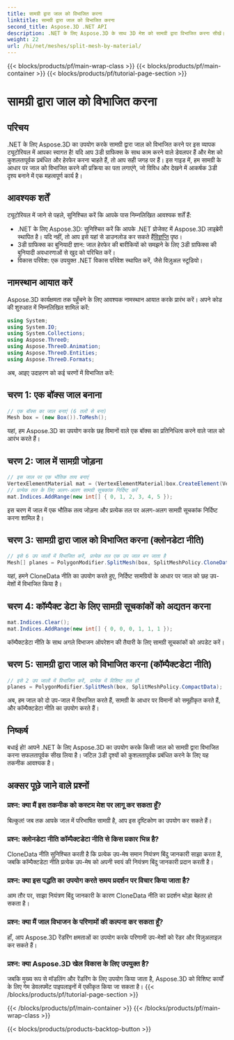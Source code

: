 ```yaml
---
title: सामग्री द्वारा जाल को विभाजित करना
linktitle: सामग्री द्वारा जाल को विभाजित करना
second_title: Aspose.3D .NET API
description: .NET के लिए Aspose.3D के साथ 3D मेश को सामग्री द्वारा विभाजित करना सीखें। दृश्य संगठन और दक्षता में सुधार करें. डेवलपर्स के लिए चरण-दर-चरण मार्गदर्शिका.
weight: 22
url: /hi/net/meshes/split-mesh-by-material/
---
```


{{< blocks/products/pf/main-wrap-class >}}
{{< blocks/products/pf/main-container >}}
{{< blocks/products/pf/tutorial-page-section >}}

# सामग्री द्वारा जाल को विभाजित करना

## परिचय
.NET के लिए Aspose.3D का उपयोग करके सामग्री द्वारा जाल को विभाजित करने पर इस व्यापक ट्यूटोरियल में आपका स्वागत है! यदि आप 3डी ग्राफिक्स के साथ काम करने वाले डेवलपर हैं और मेश को कुशलतापूर्वक प्रबंधित और हेरफेर करना चाहते हैं, तो आप सही जगह पर हैं। इस गाइड में, हम सामग्री के आधार पर जाल को विभाजित करने की प्रक्रिया का पता लगाएंगे, जो विविध और देखने में आकर्षक 3डी दृश्य बनाने में एक महत्वपूर्ण कार्य है।
## आवश्यक शर्तें
ट्यूटोरियल में जाने से पहले, सुनिश्चित करें कि आपके पास निम्नलिखित आवश्यक शर्तें हैं:
-  .NET के लिए Aspose.3D: सुनिश्चित करें कि आपके .NET प्रोजेक्ट में Aspose.3D लाइब्रेरी स्थापित है। यदि नहीं, तो आप इसे यहां से डाउनलोड कर सकते हैं[विज्ञप्ति](https://releases.aspose.com/3d/net/) पृष्ठ।
- 3डी ग्राफिक्स का बुनियादी ज्ञान: जाल हेरफेर की बारीकियों को समझने के लिए 3डी ग्राफिक्स की बुनियादी अवधारणाओं से खुद को परिचित करें।
- विकास परिवेश: एक उपयुक्त .NET विकास परिवेश स्थापित करें, जैसे विज़ुअल स्टूडियो।
## नामस्थान आयात करें
Aspose.3D कार्यक्षमता तक पहुँचने के लिए आवश्यक नामस्थान आयात करके प्रारंभ करें। अपने कोड की शुरुआत में निम्नलिखित शामिल करें:
```csharp
using System;
using System.IO;
using System.Collections;
using Aspose.ThreeD;
using Aspose.ThreeD.Animation;
using Aspose.ThreeD.Entities;
using Aspose.ThreeD.Formats;
```
अब, आइए उदाहरण को कई चरणों में विभाजित करें:
## चरण 1: एक बॉक्स जाल बनाना
```csharp
// एक बॉक्स का जाल बनाएं (6 तलों से बना)
Mesh box = (new Box()).ToMesh();
```
यहां, हम Aspose.3D का उपयोग करके छह विमानों वाले एक बॉक्स का प्रतिनिधित्व करने वाले जाल को आरंभ करते हैं।
## चरण 2: जाल में सामग्री जोड़ना
```csharp
// इस जाल पर एक भौतिक तत्व बनाएं
VertexElementMaterial mat = (VertexElementMaterial)box.CreateElement(VertexElementType.Material, MappingMode.Polygon, ReferenceMode.Index);
// प्रत्येक तल के लिए अलग-अलग सामग्री सूचकांक निर्दिष्ट करें
mat.Indices.AddRange(new int[] { 0, 1, 2, 3, 4, 5 });
```
इस चरण में जाल में एक भौतिक तत्व जोड़ना और प्रत्येक तल पर अलग-अलग सामग्री सूचकांक निर्दिष्ट करना शामिल है।
## चरण 3: सामग्री द्वारा जाल को विभाजित करना (क्लोनडेटा नीति)
```csharp
// इसे 6 उप जालों में विभाजित करें, प्रत्येक तल एक उप जाल बन जाता है
Mesh[] planes = PolygonModifier.SplitMesh(box, SplitMeshPolicy.CloneData);
```
यहां, हमने CloneData नीति का उपयोग करते हुए, निर्दिष्ट सामग्रियों के आधार पर जाल को छह उप-मेशों में विभाजित किया है।
## चरण 4: कॉम्पैक्ट डेटा के लिए सामग्री सूचकांकों को अद्यतन करना
```csharp
mat.Indices.Clear();
mat.Indices.AddRange(new int[] { 0, 0, 0, 1, 1, 1 });
```
कॉम्पैक्टडेटा नीति के साथ अगले विभाजन ऑपरेशन की तैयारी के लिए सामग्री सूचकांकों को अपडेट करें।
## चरण 5: सामग्री द्वारा जाल को विभाजित करना (कॉम्पैक्टडेटा नीति)
```csharp
// इसे 2 उप जालों में विभाजित करें, प्रत्येक में विशिष्ट तल हों
planes = PolygonModifier.SplitMesh(box, SplitMeshPolicy.CompactData);
```
अब, हम जाल को दो उप-जाल में विभाजित करते हैं, सामग्री के आधार पर विमानों को समूहीकृत करते हैं, और कॉम्पैक्टडेटा नीति का उपयोग करते हैं।
## निष्कर्ष
बधाई हो! आपने .NET के लिए Aspose.3D का उपयोग करके किसी जाल को सामग्री द्वारा विभाजित करना सफलतापूर्वक सीख लिया है। जटिल 3डी दृश्यों को कुशलतापूर्वक प्रबंधित करने के लिए यह तकनीक आवश्यक है।
## अक्सर पूछे जाने वाले प्रश्नों
### प्रश्न: क्या मैं इस तकनीक को कस्टम मेश पर लागू कर सकता हूँ?
बिल्कुल! जब तक आपके जाल में परिभाषित सामग्री है, आप इस दृष्टिकोण का उपयोग कर सकते हैं।
### प्रश्न: क्लोनडेटा नीति कॉम्पैक्टडेटा नीति से किस प्रकार भिन्न है?
CloneData नीति सुनिश्चित करती है कि प्रत्येक उप-मेष समान नियंत्रण बिंदु जानकारी साझा करता है, जबकि कॉम्पैक्टडेटा नीति प्रत्येक उप-मेष को अपनी स्वयं की नियंत्रण बिंदु जानकारी प्रदान करती है।
### प्रश्न: क्या इस पद्धति का उपयोग करते समय प्रदर्शन पर विचार किया जाता है?
आम तौर पर, साझा नियंत्रण बिंदु जानकारी के कारण CloneData नीति का प्रदर्शन थोड़ा बेहतर हो सकता है।
### प्रश्न: क्या मैं जाल विभाजन के परिणामों की कल्पना कर सकता हूँ?
हाँ, आप Aspose.3D रेंडरिंग क्षमताओं का उपयोग करके परिणामी उप-मेशों को रेंडर और विज़ुअलाइज़ कर सकते हैं।
### प्रश्न: क्या Aspose.3D खेल विकास के लिए उपयुक्त है?
जबकि मुख्य रूप से मॉडलिंग और रेंडरिंग के लिए उपयोग किया जाता है, Aspose.3D को विशिष्ट कार्यों के लिए गेम डेवलपमेंट पाइपलाइनों में एकीकृत किया जा सकता है।
{{< /blocks/products/pf/tutorial-page-section >}}

{{< /blocks/products/pf/main-container >}}
{{< /blocks/products/pf/main-wrap-class >}}

{{< blocks/products/products-backtop-button >}}

